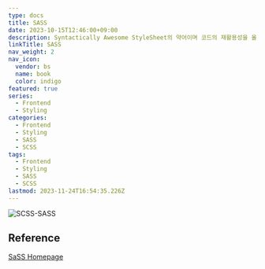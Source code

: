 ```yaml
---
type: docs
title: SASS
date: 2023-10-15T12:46:00+09:00
description: Syntactically Awesome StyleSheet의 약어이며 코드의 재활용성을 올리고, 가독성을 올리는 등 CSS에서 보이던 단점을 보완하고, 개발의 효율을 올리기 위해 등장한 CSS 전처리기 언어
linkTitle: SASS
nav_weight: 2
nav_icon:
  vendor: bs
  name: book
  color: indigo
featured: true
series:
  - Frontend
  - Styling
categories:
  - Frontend
  - Styling
  - SASS
  - SCSS
tags:
  - Frontend
  - Styling
  - SASS
  - SCSS
lastmod: 2023-11-24T16:54:35.226Z
---
```


![SCSS-SASS](/frontend/scss-sass.png#center)

## Reference

[SaSS Homepage](https://sass-lang.com/)
